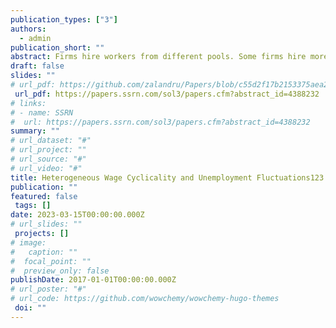 ```yaml
---
publication_types: ["3"]
authors:
  - admin
publication_short: ""
abstract: Firms hire workers from different pools. Some firms hire more unemployed workers than others, making their demand for labor more important for unemployment. I differentiate jobs based on their hiring pool and estimate their wage cyclicality. The key finding is that wages in jobs hiring from unemployment are half as cyclical as wages in other jobs, for both incumbent workers and new hires. To measure the effects of this on unemployment volatility, I develop a labor search model with partial separation of search and heterogeneous wage rigidity and show that accounting for this heterogeneity increases the volatility of unemployment by 14%-34%.
draft: false
slides: ""
# url_pdf: https://github.com/zalandru/Papers/blob/c55d2f17b2153375aea2afd7405f825a45eea63a/Heterogeneous_Wage_Cyclicality_and_Unemployment_Fluctuations.pdf
 url_pdf: https://papers.ssrn.com/sol3/papers.cfm?abstract_id=4388232
# links:
# - name: SSRN
#  url: https://papers.ssrn.com/sol3/papers.cfm?abstract_id=4388232
summary: ""
# url_dataset: "#"
# url_project: ""
# url_source: "#"
# url_video: "#"
title: Heterogeneous Wage Cyclicality and Unemployment Fluctuations123
publication: ""
featured: false
 tags: []
date: 2023-03-15T00:00:00.000Z
# url_slides: ""
 projects: []
# image:
#   caption: ""
#  focal_point: ""
#  preview_only: false
publishDate: 2017-01-01T00:00:00.000Z
# url_poster: "#"
# url_code: https://github.com/wowchemy/wowchemy-hugo-themes
 doi: ""
---
```


